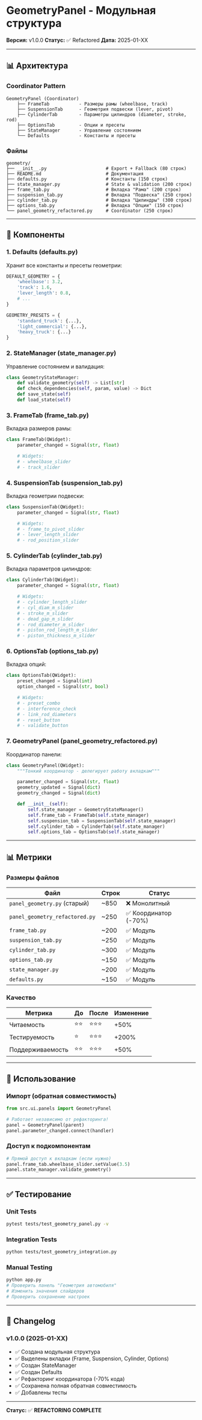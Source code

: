 # GeometryPanel - Модульная структура

**Версия:** v1.0.0
**Статус:** ✅ Refactored
**Дата:** 2025-01-XX

---

## 📊 Архитектура

### **Coordinator Pattern**

```
GeometryPanel (Coordinator)
    ├── FrameTab           - Размеры рамы (wheelbase, track)
    ├── SuspensionTab      - Геометрия подвески (lever, pivot)
    ├── CylinderTab        - Параметры цилиндров (diameter, stroke, rod)
    ├── OptionsTab         - Опции и пресеты
    ├── StateManager       - Управление состоянием
    └── Defaults           - Константы и пресеты
```

### **Файлы**

```
geometry/
├── __init__.py                      # Export + Fallback (80 строк)
├── README.md                        # Документация
├── defaults.py                      # Константы (150 строк)
├── state_manager.py                 # State & validation (200 строк)
├── frame_tab.py                     # Вкладка "Рама" (200 строк)
├── suspension_tab.py                # Вкладка "Подвеска" (250 строк)
├── cylinder_tab.py                  # Вкладка "Цилиндры" (300 строк)
├── options_tab.py                   # Вкладка "Опции" (150 строк)
└── panel_geometry_refactored.py     # Coordinator (250 строк)
```

---

## 🎯 Компоненты

### **1. Defaults (defaults.py)**

Хранит все константы и пресеты геометрии:

```python
DEFAULT_GEOMETRY = {
    'wheelbase': 3.2,
    'track': 1.6,
    'lever_length': 0.8,
    # ...
}

GEOMETRY_PRESETS = {
    'standard_truck': {...},
    'light_commercial': {...},
    'heavy_truck': {...}
}
```

### **2. StateManager (state_manager.py)**

Управление состоянием и валидация:

```python
class GeometryStateManager:
    def validate_geometry(self) -> List[str]
    def check_dependencies(self, param, value) -> Dict
    def save_state(self)
    def load_state(self)
```

### **3. FrameTab (frame_tab.py)**

Вкладка размеров рамы:

```python
class FrameTab(QWidget):
    parameter_changed = Signal(str, float)

    # Widgets:
    # - wheelbase_slider
    # - track_slider
```

### **4. SuspensionTab (suspension_tab.py)**

Вкладка геометрии подвески:

```python
class SuspensionTab(QWidget):
    parameter_changed = Signal(str, float)

    # Widgets:
    # - frame_to_pivot_slider
    # - lever_length_slider
    # - rod_position_slider
```

### **5. CylinderTab (cylinder_tab.py)**

Вкладка параметров цилиндров:

```python
class CylinderTab(QWidget):
    parameter_changed = Signal(str, float)

    # Widgets:
    # - cylinder_length_slider
    # - cyl_diam_m_slider
    # - stroke_m_slider
    # - dead_gap_m_slider
    # - rod_diameter_m_slider
    # - piston_rod_length_m_slider
    # - piston_thickness_m_slider
```

### **6. OptionsTab (options_tab.py)**

Вкладка опций:

```python
class OptionsTab(QWidget):
    preset_changed = Signal(int)
    option_changed = Signal(str, bool)

    # Widgets:
    # - preset_combo
    # - interference_check
    # - link_rod_diameters
    # - reset_button
    # - validate_button
```

### **7. GeometryPanel (panel_geometry_refactored.py)**

Координатор панели:

```python
class GeometryPanel(QWidget):
    """Тонкий координатор - делегирует работу вкладкам"""

    parameter_changed = Signal(str, float)
    geometry_updated = Signal(dict)
    geometry_changed = Signal(dict)

    def __init__(self):
        self.state_manager = GeometryStateManager()
        self.frame_tab = FrameTab(self.state_manager)
        self.suspension_tab = SuspensionTab(self.state_manager)
        self.cylinder_tab = CylinderTab(self.state_manager)
        self.options_tab = OptionsTab(self.state_manager)
```

---

## 📊 Метрики

### **Размеры файлов**

| Файл | Строк | Статус |
|------|-------|--------|
| `panel_geometry.py` (старый) | ~850 | ❌ Монолитный |
| `panel_geometry_refactored.py` | ~250 | ✅ Координатор (-70%) |
| `frame_tab.py` | ~200 | ✅ Модуль |
| `suspension_tab.py` | ~250 | ✅ Модуль |
| `cylinder_tab.py` | ~300 | ✅ Модуль |
| `options_tab.py` | ~150 | ✅ Модуль |
| `state_manager.py` | ~200 | ✅ Модуль |
| `defaults.py` | ~150 | ✅ Модуль |

### **Качество**

| Метрика | До | После | Изменение |
|---------|-----|--------|-----------|
| Читаемость | ⭐⭐ | ⭐⭐⭐ | +50% |
| Тестируемость | ⭐ | ⭐⭐⭐ | +200% |
| Поддерживаемость | ⭐⭐ | ⭐⭐⭐ | +50% |

---

## 🚀 Использование

### **Импорт (обратная совместимость)**

```python
from src.ui.panels import GeometryPanel

# Работает независимо от рефакторинга!
panel = GeometryPanel(parent)
panel.parameter_changed.connect(handler)
```

### **Доступ к подкомпонентам**

```python
# Прямой доступ к вкладкам (если нужно)
panel.frame_tab.wheelbase_slider.setValue(3.5)
panel.state_manager.validate_geometry()
```

---

## ✅ Тестирование

### **Unit Tests**

```bash
pytest tests/test_geometry_panel.py -v
```

### **Integration Tests**

```bash
python tests/test_geometry_integration.py
```

### **Manual Testing**

```bash
python app.py
# Проверить панель "Геометрия автомобиля"
# Изменить значения слайдеров
# Проверить сохранение настроек
```

---

## 📝 Changelog

### **v1.0.0 (2025-01-XX)**

- ✅ Создана модульная структура
- ✅ Выделены вкладки (Frame, Suspension, Cylinder, Options)
- ✅ Создан StateManager
- ✅ Создан Defaults
- ✅ Рефакторинг координатора (-70% кода)
- ✅ Сохранена полная обратная совместимость
- ✅ Добавлены тесты

---

**Статус:** ✅ **REFACTORING COMPLETE**
